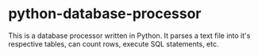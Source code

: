 # python-database-processor
This is a database processor written in Python. It parses a text file into it's respective tables, can count rows, execute SQL statements, etc.
